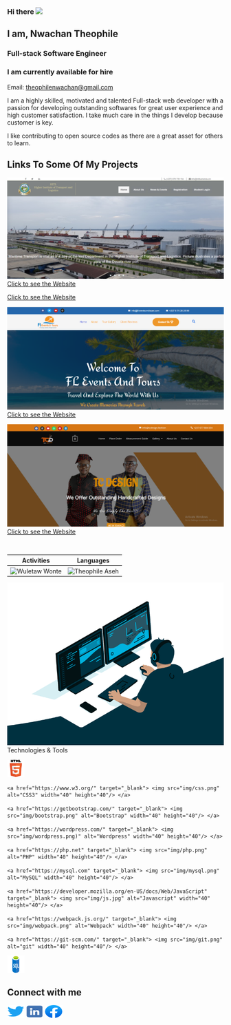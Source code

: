 ### Hi there <img src="https://media.giphy.com/media/hvRJCLFzcasrR4ia7z/giphy.gif" width="25px">

<h2> I am, Nwachan Theophile</h2>
<h3>Full-stack Software Engineer</h3>
<h3>I am currently available for hire</h3>
<p>Email: <a href="mailto:theophilenwachan@gmail.com">theophilenwachan@gmail.com</a></p>

I am a highly skilled, motivated and talented Full-stack web developer with a passion for developing outstanding softwares for great user experience and high customer satisfaction. I take much care in the things I develop because customer is key.

I like contributing to open source codes as there are a great asset for others to learn.

## Links To Some Of My Projects

![](/img/2.png/)
[Click to see the Website](https://hitlbamenda.cm/)

[Click to see the Website](https://bois237.com/)

![](/img/3.png/)
[Click to see the Website](https://fleventsnadtours.com/)

![](/img/4.png/)
[Click to see the Website](https://tcdesign.fashion/)

<!--
![](/img/5.png/)
[Click to see the Website](https://jaems.art/)
[Click to see the Website](https://christinductionglorychurch.com/)
-->


<p align="center">&nbsp;
 
| Activities |   Languages |
| ---------- | ----------- |
 | <img align="center" src="https://github-readme-stats.vercel.app/api?username=theophileaseh&show_icons=true&theme=outrun" alt="Wuletaw Wonte" width="500" /> | <img align="center" src="https://github-readme-stats.vercel.app/api/top-langs?username=theophileaseh&show_icons=true&theme=outrun&layout=compact" alt="Theophile Aseh" width="410"/>|
</p>
<img src="code.gif" alt="Nwachan Theophile"
     
## Technologies & Tools

<p align="left">
    <a href="https://www.w3.org/html/" target="_blank"> <img src="img/html.webp" alt="html5" width="40" height="40"/> </a>
    
    <a href="https://www.w3.org/" target="_blank"> <img src="img/css.png" alt="CSS3" width="40" height="40"/> </a>
    
    <a href="https://getbootstrap.com/" target="_blank"> <img src="img/bootstrap.png" alt="Bootstrap" width="40" height="40"/> </a>
    
    <a href="https://wordpress.com/" target="_blank"> <img src="img/wordpress.png)" alt="Wordpress" width="40" height="40"/> </a>
    
    <a href="https://php.net" target="_blank"> <img src="img/php.png" alt="PHP" width="40" height="40"/> </a>
    
    <a href="https://mysql.com" target="_blank"> <img src="img/mysql.png" alt="MySQL" width="40" height="40"/> </a>
    
    <a href="https://developer.mozilla.org/en-US/docs/Web/JavaScript" target="_blank"> <img src="img/js.jpg" alt="Javascript" width="40" height="40"/> </a>
    
    <a href="https://webpack.js.org/" target="_blank"> <img src="img/webpack.png" alt="Webpack" width="40" height="40"/> </a>

    <a href="https://git-scm.com/" target="_blank"> <img src="img/git.png" alt="git" width="40" height="40"/> </a>

<a href="https://www.w3schools.com/sql/" target="_blank"> <img src="img/sql.webp" alt="SQL" width="40" height="40"/> </a>
    </p>

## Connect with me
<p align="left">
<a href="https://twitter.com/NwachanT" target="blank"><img align="center" src="img/twitter.png" alt="" height="30" width="40" /></a>
<a href="https://linkedin.com/in/nwachan-theophile-342274172/" target="blank"><img align="center" src="img/linkedin.png" alt="" height="30" width="40" /></a>
<a href="https://www.facebook.com/theophileaseh/" target="blank"><img align="center" src="img/facebook.webp" alt="" height="30" width="40" /></a>
</p>

<!--
**Theophileaseh/Theophileaseh** is a ✨ _special_ ✨ repository because its `README.md` (this file) appears on your GitHub profile.

Here are some ideas to get you started:

- 🔭 I’m currently working on ...
- 🌱 I’m currently learning ...
- 👯 I’m looking to collaborate on ...
- 🤔 I’m looking for help with ...
- 💬 Ask me about ...
- 📫 How to reach me: ...
- 😄 Pronouns: ...
- ⚡ Fun fact: ...
-->
